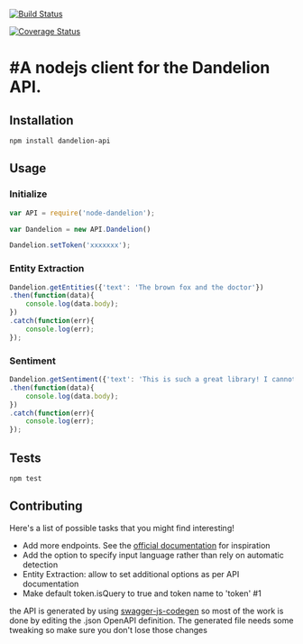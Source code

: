 [![Build Status](https://travis-ci.org/giulioprinaricotti/node-dandelion.svg?branch=master)](https://travis-ci.org/giulioprinaricotti/node-dandelion)

[![Coverage Status](https://coveralls.io/repos/github/giulioprinaricotti/node-dandelion/badge.svg?branch=master)](https://coveralls.io/github/giulioprinaricotti/node-dandelion?branch=master)

#A nodejs client for the Dandelion API.
=========

## Installation

  `npm install dandelion-api`

## Usage

### Initialize

```javascript
var API = require('node-dandelion');

var Dandelion = new API.Dandelion()

Dandelion.setToken('xxxxxxx');
```

### Entity Extraction
```js
Dandelion.getEntities({'text': 'The brown fox and the doctor'})
.then(function(data){
	console.log(data.body);
})
.catch(function(err){
	console.log(err);
});
```

### Sentiment
```js
Dandelion.getSentiment({'text': 'This is such a great library! I cannot believe I was able to survive in the wilderness without it by my side. You saved my life!!'})
.then(function(data){
	console.log(data.body);
})
.catch(function(err){
	console.log(err);
});
```

## Tests

  `npm test`

## Contributing

Here's a list of possible tasks that you might find interesting!

 - Add more endpoints. See the [official documentation](https://dandelion.eu/docs/api) for inspiration
 - Add the option to specify input language rather than rely on automatic detection
 - Entity Extraction: allow to set additional options as per API documentation
 - Make default token.isQuery to true and token name to 'token' #1 
 
the API is generated by using [swagger-js-codegen](https://github.com/wcandillon/swagger-js-codegen) so most of the work is done by editing the .json OpenAPI definition. The generated file needs some tweaking so make sure you don't lose those changes 
